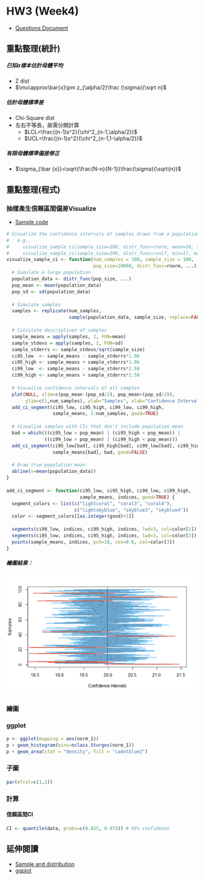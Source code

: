 # HW3 (Week4)

+ [Questions Document](https://docs.google.com/document/d/10_bAlm1sAQRDshnx-Iz1p40tpeMFhsOs9wt1H42Vr4M/edit)

## 重點整理(統計)
##### 已知$\sigma$樣本估計母體平均
+ Z dist
+ $\mu\approx\bar{x}\pm z_{\alpha/2}\frac {\sigma}{\sqrt n}$
##### 估計母體標準差
+ Chi-Square dist
+ 左右不等長，故需分開計算
  + $LCL=\frac{(n-1)s^2}{\chi^2_{n-1,\alpha/2}}$  
  + $UCL=\frac{(n-1)s^2}{\chi^2_{n-1,1-\alpha/2}}$  
##### 有限母體標準偏差修正
+ $\sigma_{\bar {x}}=\sqrt{\frac{N-n}{N-1}}\frac{\sigma}{\sqrt{n}}$

## 重點整理(程式)

### 抽樣產生信賴區間偏差Visualize
+ [Sample code](https://gist.github.com/soumyaray/285296600b8712b04b52201010bbbd9f)

```r
# Visualize the confidence intervals of samples drawn from a population
#   e.g.,
#     visualize_sample_ci(sample_size=300, distr_func=rnorm, mean=50, sd=10)
#     visualize_sample_ci(sample_size=300, distr_func=runif, min=17, max=35)
visualize_sample_ci <- function(num_samples = 100, sample_size = 100,
                                pop_size=10000, distr_func=rnorm, ...) {
  # Simulate a large population
  population_data <- distr_func(pop_size, ...)
  pop_mean <- mean(population_data)
  pop_sd <- sd(population_data)

  # Simulate samples
  samples <- replicate(num_samples,
                       sample(population_data, sample_size, replace=FALSE))

  # Calculate descriptives of samples
  sample_means = apply(samples, 2, FUN=mean)
  sample_stdevs = apply(samples, 2, FUN=sd)
  sample_stderrs <- sample_stdevs/sqrt(sample_size)
  ci95_low  <- sample_means - sample_stderrs*1.96
  ci95_high <- sample_means + sample_stderrs*1.96
  ci99_low  <- sample_means - sample_stderrs*2.58
  ci99_high <- sample_means + sample_stderrs*2.58

  # Visualize confidence intervals of all samples
  plot(NULL, xlim=c(pop_mean-(pop_sd/2), pop_mean+(pop_sd/2)),
       ylim=c(1,num_samples), ylab="Samples", xlab="Confidence Intervals")
  add_ci_segment(ci95_low, ci95_high, ci99_low, ci99_high,
                 sample_means, 1:num_samples, good=TRUE)

  # Visualize samples with CIs that don't include population mean
  bad = which(((ci95_low > pop_mean) | (ci95_high < pop_mean)) |
              ((ci99_low > pop_mean) | (ci99_high < pop_mean)))
  add_ci_segment(ci95_low[bad], ci95_high[bad], ci99_low[bad], ci99_high[bad],
                 sample_means[bad], bad, good=FALSE)

  # Draw true population mean
  abline(v=mean(population_data))
}

add_ci_segment <- function(ci95_low, ci95_high, ci99_low, ci99_high,
                           sample_means, indices, good=TRUE) {
  segment_colors <- list(c("lightcoral", "coral3", "coral4"),
                         c("lightskyblue", "skyblue3", "skyblue4"))
  color <- segment_colors[[as.integer(good)+1]]

  segments(ci99_low, indices, ci99_high, indices, lwd=3, col=color[1])
  segments(ci95_low, indices, ci95_high, indices, lwd=3, col=color[2])
  points(sample_means, indices, pch=18, cex=0.6, col=color[3])
}
```
##### 繪圖結果：
![visualize_sample_ci_1](img\visualize_sample_ci_1.png)

### 繪圖

### ggplot
```r
p <- ggplot(mapping = aes(norm_1))
p + geom_histogram(bins=nclass.Sturges(norm_1))
p + geom_area(stat = "density", fill = "cadetblue2")
```


### 子圖
```r
par(mfcol=c(1,2))
```


### 計算

#### 信賴區間CI
```r
CI <- quantile(data, probs=c(0.025, 0.975)) # 95% confidence
```  


## 延伸閱讀
+ [Sample and distribution](http://web.cjcu.edu.tw/~jdwu/stat01/lect002.pdf)
+ [ggplot](https://www.math.pku.edu.cn/teachers/lidf/docs/Rbook/html/_Rbook/ggplot2.html#ggplot2-right-facet)
